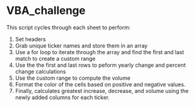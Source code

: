 # VBA_challenge

This script cycles through each sheet to perform:
1. Set headers
2. Grab unique ticker names and store them in an array
3. Use a for loop to iterate through the array and find the first and last match to create a custom range
4. Use the the first and last rows to peform yearly change and percent change calculations
5. Use the custom range to compute the volume
6. Format the color of the cells based on positive and negative values.
7. Finally, calculates greatest increase, decrease, and volume using the newly added columns for each ticker.
